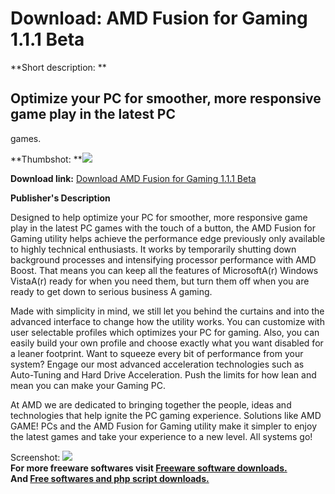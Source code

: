 # Download: AMD Fusion for Gaming 1.1.1 Beta

**Short description: **

## Optimize your PC for smoother, more responsive game play in the latest PC
games.

  
**Thumbshot: **![](http://www.freewarefiles.com/screenshot/amdfusiongaming_md.jpg)   
  
**Download link:** [Download AMD Fusion for Gaming 1.1.1 Beta](http://freesoftwares.boysofts.com/AMD-Fusion-For-Gaming_program_44912.html)  
  

**Publisher's Description**  
  

Designed to help optimize your PC for smoother, more responsive game play in
the latest PC games with the touch of a button, the AMD Fusion for Gaming
utility helps achieve the performance edge previously only available to highly
technical enthusiasts. It works by temporarily shutting down background
processes and intensifying processor performance with AMD Boost. That means
you can keep all the features of MicrosoftA(r) Windows VistaA(r) ready for
when you need them, but turn them off when you are ready to get down to
serious business A gaming.

Made with simplicity in mind, we still let you behind the curtains and into
the advanced interface to change how the utility works. You can customize with
user selectable profiles which optimizes your PC for gaming. Also, you can
easily build your own profile and choose exactly what you want disabled for a
leaner footprint. Want to squeeze every bit of performance from your system?
Engage our most advanced acceleration technologies such as Auto-Tuning and
Hard Drive Acceleration. Push the limits for how lean and mean you can make
your Gaming PC.

At AMD we are dedicated to bringing together the people, ideas and
technologies that help ignite the PC gaming experience. Solutions like AMD
GAME! PCs and the AMD Fusion for Gaming utility make it simpler to enjoy the
latest games and take your experience to a new level. All systems go!

  
  
Screenshot: ![](http://www.freewarefiles.com/screenshot/amdfusiongaming.jpg)  
**For more freeware softwares visit [Freeware software downloads.](http://freesoftwares.boysofts.com/)**   
**And [Free softwares and php script downloads.](http://www.boysofts.com/)**

